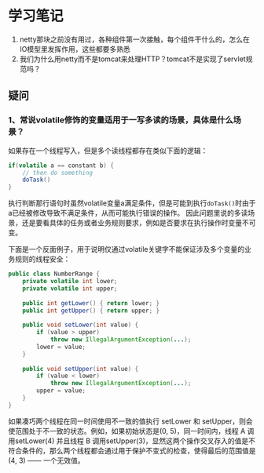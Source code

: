 # 学习笔记

1. netty那块之前没有用过，各种组件第一次接触，每个组件干什么的，怎么在IO模型里发挥作用，这些都要多熟悉
2. 我们为什么用netty而不是tomcat来处理HTTP？tomcat不是实现了servlet规范吗？

## 疑问
### 1、常说volatile修饰的变量适用于一写多读的场景，具体是什么场景？
如果存在一个线程写入，但是多个读线程都存在类似下面的逻辑：
```java
if(volatile a == constant b) {
    // then do something
    doTask()
}
```
执行判断那行语句时虽然volatile变量a满足条件，但是可能到执行`doTask()`时由于a已经被修改导致不满足条件，从而可能执行错误的操作。
因此问题里说的多读场景，还是要看具体的任务或者业务规则要求，例如是否要求在执行操作时变量不可变。

下面是一个反面例子，用于说明仅通过volatile关键字不能保证涉及多个变量的业务规则的线程安全：
```java
public class NumberRange {  
    private volatile int lower;
    private volatile int upper;  
  
    public int getLower() { return lower; }  
    public int getUpper() { return upper; }  
  
    public void setLower(int value) {   
        if (value > upper)   
            throw new IllegalArgumentException(...);  
        lower = value;  
    }  
  
    public void setUpper(int value) {   
        if (value < lower)   
            throw new IllegalArgumentException(...);  
        upper = value;  
    }  
}
```
如果凑巧两个线程在同一时间使用不一致的值执行 setLower 和 setUpper，则会使范围处于不一致的状态。例如，如果初始状态是(0, 5)，同一时间内，线程 A 调用setLower(4) 并且线程 B 调用setUpper(3)，显然这两个操作交叉存入的值是不符合条件的，那么两个线程都会通过用于保护不变式的检查，使得最后的范围值是(4, 3) —— 一个无效值。
